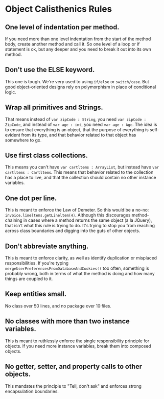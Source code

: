 # Object Calisthenics Rules #

## One level of indentation per method. ##

If you need more than one level indentation from the start of the method body, create another method and call it. So one level of a loop or if statement is ok, but any deeper and you need to break it out into its own method.

## Don't use the ELSE keyword. ##

This one is tough. We're very used to using `if/else` or `switch/case`. But good object-oriented designs rely on polymorphism in place of conditional logic.

## Wrap all primitives and Strings. ##

That means instead of `var zipCode : String`, you need `var zipCode : ZipCode`, and instead of `var age : int`, you need `var age : Age`. The idea is to ensure that everything is an object, that the purpose of everything is self-evident from its type, and that behavior related to that object has somewhere to go.

## Use first class collections. ##

This means you can't have `var cartltems : ArrayList`, but instead have `var cartltems : Cartltems`. This means that behavior related to the collection has a place to live, and that the collection should contain no other instance variables.

## One dot per line. ##

This is meant to enforce the Law of Demeter. So this would be a no-no: `invoice.lineltems.getLineltem(4)`. Although this discourages method-chaining in cases where a method returns the same object (a la JQuery), that isn't what this rule is trying to do. It's trying to stop you from reaching across class boundaries and digging into the guts of other objects.

## Don't abbreviate anything. ##

This is meant to enforce clarity, as well as identify duplication or misplaced responsibilities. If you're typing `mergeUserPreferencesFromDatabaseAndCookies()` too often, something is probably wrong, both in terms of what the method is doing and how many things are coupled to it.

## Keep entities small. ##

No class over 50 lines, and no package over 10 files.

## No classes with more than two instance variables. ##

This is meant to ruthlessly enforce the single responsibility principle for objects. If you need more instance variables, break them into composed objects.

## No getter, setter, and property calls to other objects. ##

This mandates the principle to "Tell, don't ask" and enforces strong encapsulation boundaries.
